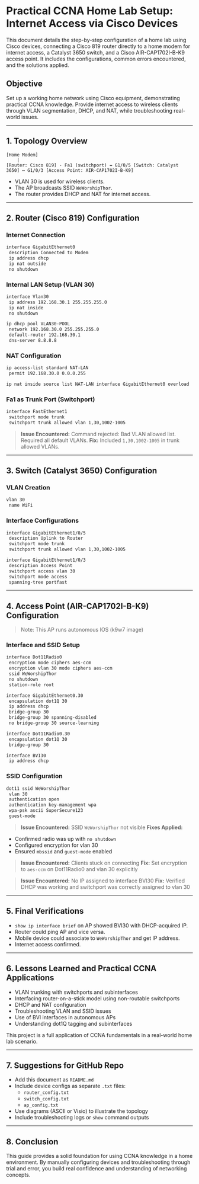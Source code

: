 # Practical CCNA Home Lab Setup: Internet Access via Cisco Devices

This document details the step-by-step configuration of a home lab using Cisco devices, connecting a Cisco 819 router directly to a home modem for internet access, a Catalyst 3650 switch, and a Cisco AIR-CAP1702I-B-K9 access point. It includes the configurations, common errors encountered, and the solutions applied.

## Objective

Set up a working home network using Cisco equipment, demonstrating practical CCNA knowledge. Provide internet access to wireless clients through VLAN segmentation, DHCP, and NAT, while troubleshooting real-world issues.

---

## 1. **Topology Overview**

```
[Home Modem]
    |
[Router: Cisco 819] - Fa1 (switchport) ↔ G1/0/5 [Switch: Catalyst 3650] ↔ G1/0/3 [Access Point: AIR-CAP1702I-B-K9]
```

- VLAN 30 is used for wireless clients.
- The AP broadcasts SSID `WeWorshipThor`.
- The router provides DHCP and NAT for internet access.

---

## 2. **Router (Cisco 819) Configuration**

### Internet Connection

```bash
interface GigabitEthernet0
 description Connected to Modem
 ip address dhcp
 ip nat outside
 no shutdown
```

### Internal LAN Setup (VLAN 30)

```bash
interface Vlan30
 ip address 192.168.30.1 255.255.255.0
 ip nat inside
 no shutdown

ip dhcp pool VLAN30-POOL
 network 192.168.30.0 255.255.255.0
 default-router 192.168.30.1
 dns-server 8.8.8.8
```

### NAT Configuration

```bash
ip access-list standard NAT-LAN
 permit 192.168.30.0 0.0.0.255

ip nat inside source list NAT-LAN interface GigabitEthernet0 overload
```

### Fa1 as Trunk Port (Switchport)

```bash
interface FastEthernet1
 switchport mode trunk
 switchport trunk allowed vlan 1,30,1002-1005
```

> **Issue Encountered:** Command rejected: Bad VLAN allowed list. Required all default VLANs. **Fix:** Included `1,30,1002-1005` in trunk allowed VLANs.

---

## 3. **Switch (Catalyst 3650) Configuration**

### VLAN Creation

```bash
vlan 30
 name WiFi
```

### Interface Configurations

```bash
interface GigabitEthernet1/0/5
 description Uplink to Router
 switchport mode trunk
 switchport trunk allowed vlan 1,30,1002-1005

interface GigabitEthernet1/0/3
 description Access Point
 switchport access vlan 30
 switchport mode access
 spanning-tree portfast
```

---

## 4. **Access Point (AIR-CAP1702I-B-K9) Configuration**

> Note: This AP runs autonomous IOS (k9w7 image)

### Interface and SSID Setup

```bash
interface Dot11Radio0
 encryption mode ciphers aes-ccm
 encryption vlan 30 mode ciphers aes-ccm
 ssid WeWorshipThor
 no shutdown
 station-role root

interface GigabitEthernet0.30
 encapsulation dot1Q 30
 ip address dhcp
 bridge-group 30
 bridge-group 30 spanning-disabled
 no bridge-group 30 source-learning

interface Dot11Radio0.30
 encapsulation dot1Q 30
 bridge-group 30

interface BVI30
 ip address dhcp
```

### SSID Configuration

```bash
dot11 ssid WeWorshipThor
 vlan 30
 authentication open
 authentication key-management wpa
 wpa-psk ascii SuperSecure123
 guest-mode
```

> **Issue Encountered:** SSID `WeWorshipThor` not visible **Fixes Applied:**

- Confirmed radio was up with `no shutdown`
- Configured encryption for vlan 30
- Ensured `mbssid` and `guest-mode` enabled

> **Issue Encountered:** Clients stuck on connecting **Fix:** Set encryption to `aes-ccm` on Dot11Radio0 and vlan 30 explicitly

> **Issue Encountered:** No IP assigned to interface BVI30 **Fix:** Verified DHCP was working and switchport was correctly assigned to vlan 30

---

## 5. **Final Verifications**

- `show ip interface brief` on AP showed BVI30 with DHCP-acquired IP.
- Router could ping AP and vice versa.
- Mobile device could associate to `WeWorshipThor` and get IP address.
- Internet access confirmed.

---

## 6. **Lessons Learned and Practical CCNA Applications**

- VLAN trunking with switchports and subinterfaces
- Interfacing router-on-a-stick model using non-routable switchports
- DHCP and NAT configuration
- Troubleshooting VLAN and SSID issues
- Use of BVI interfaces in autonomous APs
- Understanding dot1Q tagging and subinterfaces

This project is a full application of CCNA fundamentals in a real-world home lab scenario.

---

## 7. **Suggestions for GitHub Repo**

- Add this document as `README.md`
- Include device configs as separate `.txt` files:
  - `router_config.txt`
  - `switch_config.txt`
  - `ap_config.txt`
- Use diagrams (ASCII or Visio) to illustrate the topology
- Include troubleshooting logs or `show` command outputs

---

## 8. **Conclusion**

This guide provides a solid foundation for using CCNA knowledge in a home environment. By manually configuring devices and troubleshooting through trial and error, you build real confidence and understanding of networking concepts.

